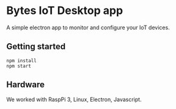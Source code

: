 # Bytes IoT Desktop app

A simple electron app to monitor and configure your IoT devices.

## Getting started
```
npm install
npm start
```
## Hardware

We worked with RaspPi 3, Linux, Electron, Javascript. 
